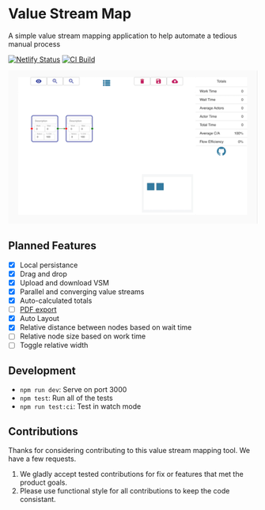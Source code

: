 # Value Stream Map

A simple value stream mapping application to help automate a tedious manual process

[![Netlify
Status](https://api.netlify.com/api/v1/badges/6c0202a0-529f-40ef-83f4-ad5344caa1d9/deploy-status)](https://app.netlify.com/sites/bfinster-value-stream-map/deploys)
[![CI Build](https://github.com/bdfinst/total-perspective-vortex/actions/workflows/test.yml/badge.svg)](https://github.com/bdfinst/total-perspective-vortex/actions/workflows/test.yml)

![VSM Screenshot](./docs/vsm.png)

## Planned Features

- [X] Local persistance
- [X] Drag and drop
- [X] Upload and download VSM
- [X] Parallel and converging value streams
- [X] Auto-calculated totals
- [ ] [PDF export](https://github.com/blikblum/pdfkit-webpack-example)
- [X] Auto Layout
- [X] Relative distance between nodes based on wait time
- [ ] Relative node size based on work time
- [ ] Toggle relative width

## Development

- `npm run dev`: Serve on port 3000
- `npm test`: Run all of the tests
- `npm run test:ci`: Test in watch mode

## Contributions

Thanks for considering contributing to this value stream mapping tool. We have a few requests.

1. We gladly accept tested contributions for fix or features that met the product goals.
2. Please use functional style for all contributions to keep the code consistant.

